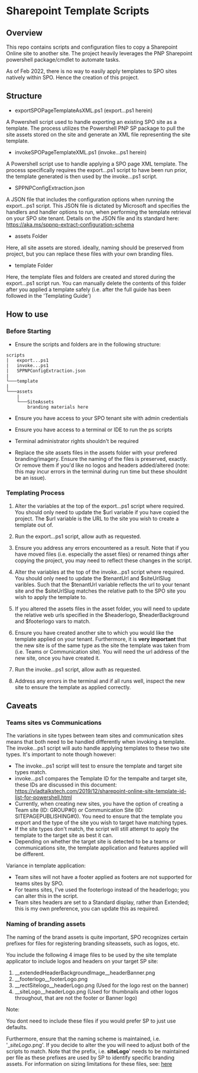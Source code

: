 # Sharepoint Template Scripts 

## Overview 

This repo contains scripts and configuration files to copy a Sharepoint Online site to another site. 
The project heavily leverages the PNP Sharepoint powershell package/cmdlet to automate tasks. 

As of Feb 2022, there is no way to easily apply templates to SPO sites natively within SPO. Hence the creation of this project.

## Structure

- exportSPOPageTemplateAsXML.ps1 (export...ps1 herein)

A Powershell script used to handle exporting an existing SPO site as a template. The process utilizes the Powershell PNP SP package to pull the site assets stored on the site and generate an XML file representing the site template. 

- invokeSPOPageTemplateXML.ps1 (invoke...ps1 herein)

A Powershell script use to handle applying a  SPO page XML template. The process specifically requires the export...ps1 script to have been run prior, the template generated is then used by the invoke...ps1 script. 

- SPPNPConfigExtraction.json

A JSON file that includes the configuration options when running the export...ps1 script. This JSON file is dictated by Microsoft and specifies the handlers and handler options to run, when performing the template retrieval on your SPO site tenant.
Details on the JSON file and its standard here: https://aka.ms/sppnp-extract-configuration-schema

- assets Folder

Here, all site assets are stored. ideally, naming should be preserved from project, but you can replace these files with your own branding files.

- template Folder

Here, the template files and folders are created and stored during the export...ps1 script run. You can manually delete the contents of this folder after you applied a template safely (i.e. after the full guide has been followed in the 'Templating Guide')


## How to use

### Before Starting 

- Ensure the scripts and folders are in the following structure:

```
scripts
|   export...ps1
|   invoke...ps1
|   SPPNPConfigExtraction.json
|
└───template
|
└───assets
    |
    └───SiteAssets
        branding materials here

```

- Ensure you have access to your SPO tenant site with admin credentials

- Ensure you have access to a terminal or IDE to run the ps scripts

- Terminal administrator rights shouldn't be required

- Replace the site assets files in the assets folder with your prefered branding/imagery. Ensure the naming of the files is preserved, exactly. Or remove them if you'd like no logos and headers added/altered (note: this may incur errors in the terminal during run time but these shouldnt be an issue).

### Templating Process

1. Alter the variables at the top of the export...ps1 script where required. You should only need to update the $url variable if you have copied the project. The $url variable is the URL to the site you wish to create a template out of. 

2. Run the export...ps1 script, allow auth as requested.

3. Ensure you address any errors encountered as a result. Note that if you have moved files (i.e. especially the asset files) or renamed things after copying the project, you may need to reflect these changes in the script.

4. Alter the variables at the top of the invoke...ps1 script where required. You should only need to update the $tenantUrl and $siteUrlSlug varibles. Such that the $tenantUrl variable reflects the url to your tenant site and the $siteUrlSlug matches the relative path to the SPO site you wish to apply the template to.

5. If you altered the assets files in the asset folder, you will need to update the relative web urls specified in the $headerlogo, $headerBackground and $footerlogo vars to match. 

6. Ensure you have created another site to which you would like the template applied on your tenant. Furthermore, it is **very important** that the new site is of the same type as the site the template was taken from (i.e. Teams or Communication site). You will need the url address of the new site, once you have created it.  

7. Run the invoke...ps1 script, allow auth as requested. 

8. Address any errors in the terminal and if all runs well, inspect the new site to ensure the template as applied correctly.

## Caveats

### Teams sites vs Communications

The variations in site types between team sites and communication sites means that both need to be handled differently when invoking a template. 
The invoke...ps1 script will auto handle applying templates to these two site types. 
It's important to note though however: 

- The invoke...ps1 script will test to ensure the template and target site types match. 
- invoke...ps1 compares the Template ID for the tempalte and target site, these IDs are discussed in this document: https://vladtalkstech.com/2019/12/sharepoint-online-site-template-id-list-for-powershell.html
- Currently, when creating new sites, you have the option of creating a Team site (ID: GROUP#0) or Communication Site (ID: SITEPAGEPUBLISHING#0). You need to ensure that the template you export and the type of the site you wish to target have matching types. 
- If the site types don't match, the script will still attempt to apply the template to the target site as best it can. 
- Depending on whether the target site is detected to be a teams or communications site, the template application and features applied will be different. 

Variance in template application: 

- Team sites will not have a footer applied as footers are not supported for teams sites by SPO. 
- For teams sites, I've used the footerlogo instead of the headerlogo; you can alter this in the script. 
- Team sites headers are set to a Standard display, rather than Extended; this is my own preference, you can update this as required. 

### Naming of branding assets

The naming of the brand assets is quite important, SPO recognizes certain prefixes for files for registering branding siteassets, such as logos, etc.

You include the following 4 image files to be used by the site template applicator to include logos and headers on your target SP site: 
1. __extendedHeaderBackgroundImage__headerBanner.png
2. __footerlogo__footerLogo.png
3. __rectSitelogo__headerLogo.png (Used for the logo rest on the banner)
4. __siteLogo__headerLogo.png (Used for thumbnails and other logos throughout, that are not the footer or Banner logo)

Note: 

You dont need to include these files if you would prefer SP to just use defaults. 

Furthermore, ensure that the naming scheme is maintained, i.e. '__siteLogo_<filename>.png'.
If you decide to alter the <filename> you will need to adjust both of the scripts to match. Note that the prefix, i.e. __siteLogo__' needs to be maintained per file as these prefixes are used by SP to identify specific branding assets.
For information on sizing limitations for these files, see: [here](https://support.microsoft.com/en-us/office/image-sizing-and-scaling-in-sharepoint-modern-pages-dc510065-b5a5-4654-bc94-e3ecbbb57d8d)
